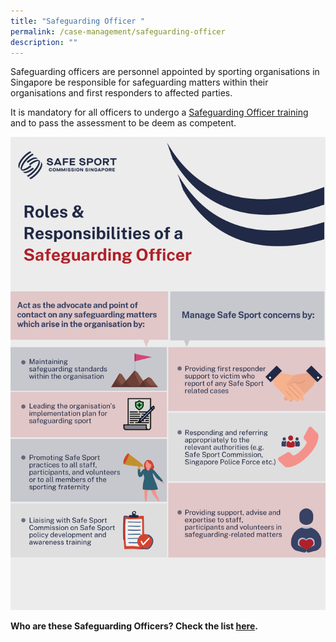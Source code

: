 ```yaml
---
title: "Safeguarding Officer "
permalink: /case-management/safeguarding-officer
description: ""
---
```

Safeguarding officers are personnel appointed by sporting organisations in Singapore be responsible for safeguarding matters within their organisations and first responders to affected parties.

It is mandatory for all officers to undergo a [Safeguarding Officer training](/training-and-education/so-training) and to pass the assessment to be deem as competent. 

![Alt text for image on Isomer site](/images/Safeguarding%20roles_high_res.png)


**Who are these Safeguarding Officers? Check the list [here](/files/List%20of%20Safeguarding%20Officers%20Updated%20as%20of%208%20Nov%2021.pdf).**